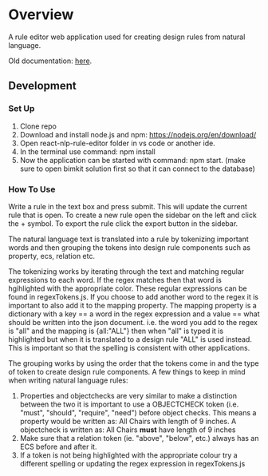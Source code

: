 # Overview
A rule editor web application used for creating design rules from natural language.

Old documentation: [here](https://ualberta-cmput401.github.io/natural-language-rules/).

## Development
### Set Up
1. Clone repo
2. Download and install node.js and npm: https://nodejs.org/en/download/
3. Open react-nlp-rule-editor folder in vs code or another ide.
4. In the terminal use command: npm install 
5. Now the application can be started with command: npm start. (make sure to open bimkit solution first so that it can connect to the database)

### How To Use
Write a rule in the text box and press submit. This will update the current rule that is open. To create a new rule open the sidebar on the left and click the + symbol. To export the rule click the export button in the sidebar.

The natural language text is translated into a rule by tokenizing important words and then grouping the tokens into design rule components such as property, ecs, relation etc.

The tokenizing works by iterating through the text and matching regular expressions to each word. If the regex matches then that word is hgihlighted with the appropriate color.
These regular expressions can be found in regexTokens.js. If you choose to add another word to the regex it is important to also add it to the mapping property. The mapping property is a dictionary with a key == a word in the regex expression and a value == what should be written into the json document. i.e. the word you add to the regex is "all" and the mapping is {all:"ALL"} then when "all" is typed it is highlighted but when it is translated to a design rule "ALL" is used instead. This is important so that the spelling is consistent with other applications.

The grouping works by using the order that the tokens come in and the type of token to create design rule components. 
A few things to keep in mind when writing natural language rules:
1. Properties and objectchecks are very similar to make a distinction between the two it is important to use a OBJECTCHECK token (i.e. "must", "should", "require", "need") before object checks. This means a property would be written as: All Chairs with length of 9 inches. A objectcheck is written as: All Chairs **must** have length of 9 inches
2. Make sure that a relation token (ie. "above", "below", etc.) always has an ECS before and after it.
3. If a token is not being highlighted with the appropriate colour try a different spelling or updating the regex expression in regexTokens.js

